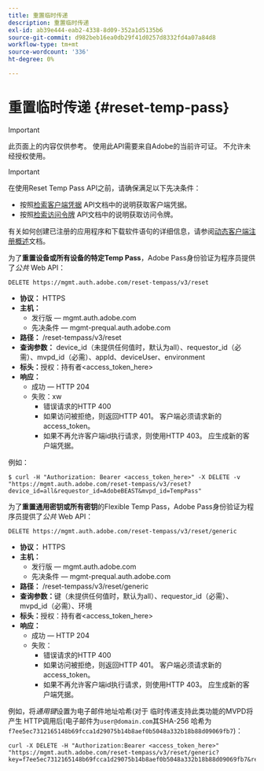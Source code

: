 ```yaml
---
title: 重置临时传递
description: 重置临时传递
exl-id: ab39e444-eab2-4338-8d09-352a1d5135b6
source-git-commit: d982beb16ea0db29f41d0257d8332fd4a07a84d8
workflow-type: tm+mt
source-wordcount: '336'
ht-degree: 0%

---
```



# 重置临时传递 {#reset-temp-pass}

>[!IMPORTANT]
>
> 此页面上的内容仅供参考。 使用此API需要来自Adobe的当前许可证。 不允许未经授权使用。

>[!IMPORTANT]
>
> 在使用Reset Temp Pass API之前，请确保满足以下先决条件：
>
> * 按照[检索客户端凭据](../../rest-apis/rest-api-dcr/apis/dynamic-client-registration-apis-retrieve-client-credentials.md) API文档中的说明获取客户端凭据。
> * 按照[检索访问令牌](../../rest-apis/rest-api-dcr/apis/dynamic-client-registration-apis-retrieve-access-token.md) API文档中的说明获取访问令牌。
>
> 有关如何创建已注册的应用程序和下载软件语句的详细信息，请参阅[动态客户端注册概述](../../rest-apis/rest-api-dcr/dynamic-client-registration-overview.md)文档。

为了&#x200B;**重置设备或所有设备的特定Temp Pass**，Adobe Pass身份验证为程序员提供了&#x200B;*公共* Web API：

```url
DELETE https://mgmt.auth.adobe.com/reset-tempass/v3/reset
```

* **协议：** HTTPS
* **主机：**
   * 发行版 — mgmt.auth.adobe.com
   * 先决条件 — mgmt-prequal.auth.adobe.com
* **路径：** /reset-tempass/v3/reset
* **查询参数：** device_id（未提供任何值时，默认为all）、requestor_id（必需）、mvpd_id（必需）、appId、deviceUser、environment
* **标头：**&#x200B;授权：持有者&lt;access_token_here>
* **响应：**
   * 成功 — HTTP 204
   * 失败：xw
      * 错误请求的HTTP 400
      * 如果访问被拒绝，则返回HTTP 401。 客户端必须请求新的access_token。
      * 如果不再允许客户端id执行请求，则使用HTTP 403。 应生成新的客户端凭据。


例如：

```curl
$ curl -H "Authorization: Bearer <access_token_here>" -X DELETE -v "https://mgmt.auth.adobe.com/reset-tempass/v3/reset?device_id=all&requestor_id=AdobeBEAST&mvpd_id=TempPass"
```

为了&#x200B;**重置通用密钥或所有密钥**&#x200B;的Flexible Temp Pass，Adobe Pass身份验证为程序员提供了&#x200B;*公共* Web API：

```url
DELETE https://mgmt.auth.adobe.com/reset-tempass/v3/reset/generic
```

* **协议：** HTTPS
* **主机：**
   * 发行版 — mgmt.auth.adobe.com
   * 先决条件 — mgmt-prequal.auth.adobe.com
* **路径：** /reset-tempass/v3/reset/generic
* **查询参数：**&#x200B;键（未提供任何值时，默认为all）、requestor_id（必需）、mvpd_id（必需）、环境
* **标头：**&#x200B;授权：持有者&lt;access_token_here>
* **响应：**
   * 成功 — HTTP 204
   * 失败：
      * 错误请求的HTTP 400
      * 如果访问被拒绝，则返回HTTP 401。 客户端必须请求新的access_token。
      * 如果不再允许客户端id执行请求，则使用HTTP 403。 应生成新的客户端凭据。


例如，将&#x200B;*通用键*设置为电子邮件地址哈希(对于
临时传递支持此类功能的MVPD将产生
HTTP调用后(电子邮件为`user@domain.com`其SHA-256
哈希为`f7ee5ec7312165148b69fcca1d29075b14b8aef0b5048a332b18b88d09069fb7`)：

```curl
curl -X DELETE -H "Authorization:Bearer <access_token_here>"
"https://mgmt.auth.adobe.com/reset-tempass/v3/reset/generic?key=f7ee5ec7312165148b69fcca1d29075b14b8aef0b5048a332b18b88d09069fb7&requestor_id=REF&mvpd_id=TempPassREF"
```
